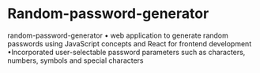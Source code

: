 # Random-password-generator
random-password-generator
• web application to generate random passwords using JavaScript concepts and React for frontend development •Incorporated user-selectable password parameters such as characters, numbers, symbols and special characters
